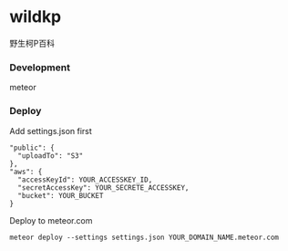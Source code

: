 wildkp
======

野生柯P百科


### Development

  meteor
    
    
### Deploy

Add settings.json first
    
    
    "public": {
      "uploadTo": "S3"
    },  
    "aws": {
      "accessKeyId": YOUR_ACCESSKEY_ID,
      "secretAccessKey": YOUR_SECRETE_ACCESSKEY,
      "bucket": YOUR_BUCKET
    }
  
Deploy to meteor.com

    meteor deploy --settings settings.json YOUR_DOMAIN_NAME.meteor.com
